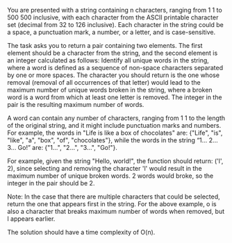 You are presented with a string containing n characters, ranging from 
1
1 to 
500
500 inclusive, with each character from the ASCII printable character set (decimal from 32 to 126 inclusive). Each character in the string could be a space, a punctuation mark, a number, or a letter, and is case-sensitive.

The task asks you to return a pair containing two elements. The first element should be a character from the string, and the second element is an integer calculated as follows: Identify all unique words in the string, where a word is defined as a sequence of non-space characters separated by one or more spaces. The character you should return is the one whose removal (removal of all occurrences of that letter) would lead to the maximum number of unique words broken in the string, where a broken word is a word from which at least one letter is removed. The integer in the pair is the resulting maximum number of words.

A word can contain any number of characters, ranging from 
1
1 to the length of the original string, and it might include punctuation marks and numbers. For example, the words in "Life is like a box of chocolates" are: {"Life", "is", "like", "a", "box", "of", "chocolates"}, while the words in the string “1... 2... 3... Go!” are: {"1...", "2...", "3...", "Go!"}.

For example, given the string "Hello, world!", the function should return: ('l', 2), since selecting and removing the character 'l' would result in the maximum number of unique broken words. 2 words would broke, so the integer in the pair should be 2.

Note: In the case that there are multiple characters that could be selected, return the one that appears first in the string. For the above example, o is also a character that breaks maximum number of words when removed, but l appears earlier.

The solution should have a time complexity of O(n).